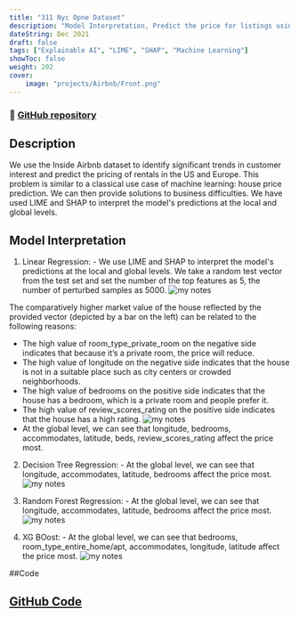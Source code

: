 ```yaml
---
title: "311 Nyc Opne Dataset"
description: "Model Interpretation, Predict the price for listings using listing descriptions and features that affected the price"
dateString: Dec 2021
draft: false
tags: ["Explainable AI", "LIME", "SHAP", "Machine Learning"]
showToc: false
weight: 202
cover:
    image: "projects/Airbnb/Front.png"
--- 
```

### 🔗 [GitHub repository](https://github.com/Abhiashu10/Airbnb-Price-Prediction-LIME-and-SHAP/tree/main)

## Description
We use the Inside Airbnb dataset to identify significant trends in customer interest and predict the pricing of rentals in the US and Europe. This problem is similar to a classical use case of machine learning: house price prediction. We can then provide solutions to business difficulties.
We have used LIME and SHAP to interpret the model's predictions at the local and global levels. 

## Model Interpretation
1. Linear Regression: - We use LIME and SHAP to interpret the model's predictions at the local and global levels. We take a random test vector from the test set and set the number of the top features as 5, the number of perturbed samples as 5000.
![my notes](/projects/Airbnb/LI1.png)

The comparatively higher market value of the house reflected by the provided vector (depicted by a bar on the left) can be related to the following reasons: 
- The high value of room_type_private_room on the negative side indicates that because it’s a private room, the price will reduce.
- The high value of longitude on the negative side indicates that the house is not in a suitable place such as city centers or crowded neighborhoods.
- The high value of bedrooms on the positive side indicates that the house has a bedroom, which is a private room and people prefer it.
- The high value of review_scores_rating on the positive side indicates that the house has a high rating.
![my notes](/projects/Airbnb/LI2.png)
- At the global level, we can see that longitude, bedrooms, accommodates, latitude, beds, review_scores_rating affect the price most.

2. Decision Tree Regression: - At the global level, we can see that longitude, accommodates, latitude, bedrooms affect the price most.
![my notes](/projects/Airbnb/DT.png)

3. Random Forest Regression: - At the global level, we can see that longitude, accommodates, latitude, bedrooms affect the price most.
![my notes](/projects/Airbnb/RF.png)

4. XG BOost: - At the global level, we can see that bedrooms, room_type_entire_home/apt, accommodates, longitude, latitude affect the price most.
![my notes](/projects/Airbnb/XG.png)

##Code
## [GitHub Code](https://github.com/Abhiashu10/Airbnb-Price-Prediction-LIME-and-SHAP/blob/c92a3bf3c0d649030f38cb338d09dce4ce519798/Airbnb%20Price%20Prediction-Explainable%20AI.ipynb)

